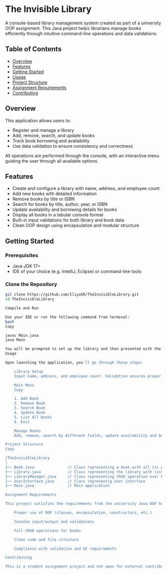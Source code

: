 # The Invisible Library

A console-based library management system created as part of a university OOP assignment. This Java project helps librarians manage books efficiently through intuitive command-line operations and data validations.

## Table of Contents

- [Overview](#overview)
- [Features](#features)
- [Getting Started](#getting-started)
- [Usage](#usage)
- [Project Structure](#project-structure)
- [Assignment Requirements](#assignment-requirements)
- [Contributing](#contributing)

## Overview

This application allows users to:

- Register and manage a library
- Add, remove, search, and update books
- Track book borrowing and availability
- Use data validation to ensure consistency and correctness

All operations are performed through the console, with an interactive menu guiding the user through all available options.

## Features

- Create and configure a library with name, address, and employee count
- Add new books with detailed information
- Remove books by title or ISBN
- Search for books by title, author, year, or ISBN
- Update availability and borrowing details for books
- Display all books in a tabular console format
- Built-in input validations for both library and book data
- Clean OOP design using encapsulation and modular structure

## Getting Started

### Prerequisites

- Java JDK 17+
- IDE of your choice (e.g. IntelliJ, Eclipse) or command-line tools

### Clone the Repository

```bash
git clone https://github.com/IliyaSR/TheInvisibleLibrary.git
cd TheInvisibleLibrary

Compile and Run

Use your IDE or run the following command from terminal:
bash
Copy

javac Main.java
java Main

You will be prompted to set up the library and then presented with the main menu.
Usage

Upon launching the application, you'll go through these steps:

    Library Setup
    Input name, address, and employee count. Validation ensures proper input.

    Main Menu
    Copy

    1. Add Book
    2. Remove Book
    3. Search Book
    4. Update Book
    5. List All Books
    6. Exit

    Manage Books
    Add, remove, search by different fields, update availability and borrowing stats, or print all current entries.

Project Structure
Copy

/TheInvisibleLibrary
│
├── Book.java               // Class representing a book with all its properties
├── Library.java            // Class representing the library with list of books
├── LibraryManager.java     // Class representing CRUD operation over books     
├── UserInterface.java      // Class representig User Interface 
├── Main.java               // Main application

Assignment Requirements

This project satisfies the requirements from the university Java OOP homework, including:

    Proper use of OOP (classes, encapsulation, constructors, etc.)

    Console input/output and validations

    Full CRUD operations for books

    Clean code and file structure

    Compliance with validation and UI requirements

Contributing

This is a student assignment project and not open for external contributions at the moment. However, feel free to fork the repo and use it for learning or personal practice.


